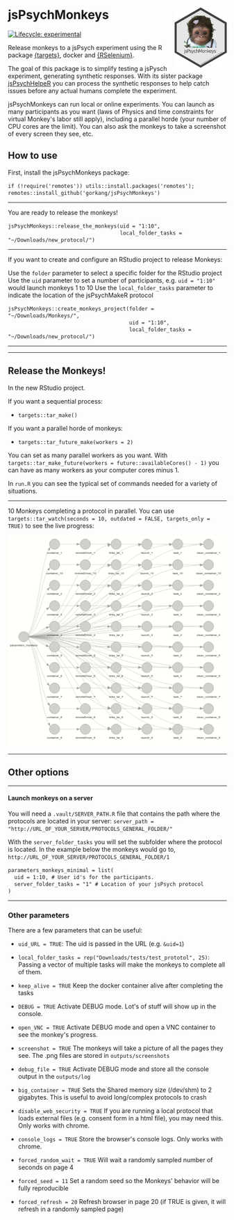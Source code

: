 # jsPsychMonkeys <img src='man/figures/logo.png' align="right" height="139" />

<!-- badges: start -->
[![Lifecycle: experimental](https://img.shields.io/badge/lifecycle-experimental-orange.svg)](https://www.tidyverse.org/lifecycle/#experimental)
<!-- badges: end -->


Release monkeys to a jsPsych experiment using the R package [{targets}](https://github.com/wlandau/targets), docker and [{RSelenium}](https://github.com/ropensci/RSelenium).  

The goal of this package is to simplify testing a jsPysch experiment, generating synthetic responses. With its sister package [jsPsychHelpeR](https://github.com/gorkang/jsPsychHelpeR) you can process the synthetic responses to help catch issues before any actual humans complete the experiment.  

jsPsychMonkeys can run local or online experiments. You can launch as many participants as you want (laws of Physics and time constraints for virtual Monkey's labor still apply), including a parallel horde (your number of CPU cores are the limit). You can also ask the monkeys to take a screenshot of every screen they see, etc.


## How to use

First, install the jsPsychMonkeys package:

```
if (!require('remotes')) utils::install.packages('remotes'); remotes::install_github('gorkang/jsPsychMonkeys')
```

---

You are ready to release the monkeys! 

```
jsPsychMonkeys::release_the_monkeys(uid = "1:10", 
                                    local_folder_tasks = "~/Downloads/new_protocol/")

```

---  

If you want to create and configure an RStudio project to release Monkeys:

Use the `folder` parameter to select a specific folder for the RStudio project  
Use the `uid` parameter to set a number of participants, e.g. `uid = "1:10"` would launch monkeys 1 to 10
Use the `local_folder_tasks` parameter to indicate the location of the jsPsychMakeR protocol

```
jsPsychMonkeys::create_monkeys_project(folder = "~/Downloads/Monkeys/", 
                                       uid = "1:10", 
                                       local_folder_tasks = "~/Downloads/new_protocol/")

```
  
---  



---  

## Release the Monkeys! 

In the new RStudio project.

If you want a sequential process: 

- `targets::tar_make()`  

If you want a parallel horde of monkeys: 

- `targets::tar_future_make(workers = 2)`

You can set as many parallel workers as you want. With `targets::tar_make_future(workers = future::availableCores() - 1)` you can have as many workers as your computer cores minus 1.

In `run.R` you can see the typical set of commands needed for a variety of situations.  

---  

10 Monkeys completing a protocol in parallel. You can use `targets::tar_watch(seconds = 10, outdated = FALSE, targets_only = TRUE)` to see the live progress:  


![](man/figures/jsMonkeys_parallel.gif)


---  

## Other options

---  

#### Launch monkeys on a server

You will need a `.vault/SERVER_PATH.R` file that contains the path where the protocols are located in your server: `server_path = "http://URL_OF_YOUR_SERVER/PROTOCOLS_GENERAL_FOLDER/"`  

With the `server_folder_tasks` you will set the subfolder where the protocol is located. In the example below the monkeys would go to, `http://URL_OF_YOUR_SERVER/PROTOCOLS_GENERAL_FOLDER/1`  

```
parameters_monkeys_minimal = list(
  uid = 1:10, # User id's for the participants. 
  server_folder_tasks = "1" # Location of your jsPsych protocol
)
```

---  

### Other parameters

There are a few parameters that can be useful:  

- `uid_URL = TRUE`: The uid is passed in the URL (e.g. `&uid=1`)  

- `local_folder_tasks = rep("Downloads/tests/test_prototol", 25)`: Passing a vector of multiple tasks will make the monkeys to complete all of them.  

- `keep_alive = TRUE` Keep the docker container alive after completing the tasks  

- `DEBUG = TRUE` Activate DEBUG mode. Lot's of stuff will show up in the console.  

- `open_VNC = TRUE` Activate DEBUG mode and open a VNC container to see the monkey's progress.  

- `screenshot = TRUE` The monkeys will take a picture of all the pages they see. The .png files are stored in `outputs/screenshots`  

- `debug_file = TRUE` Activate DEBUG mode and store all the console output in the `outputs/log`  

- `big_container = TRUE` Sets the Shared memory size (/dev/shm) to 2 gigabytes. This is useful to avoid long/complex protocols to crash

- `disable_web_security = TRUE` If you are running a local protocol that loads external files (e.g. consent form in a html file), you may need this. Only works with chrome.

- `console_logs = TRUE` Store the browser's console logs. Only works with chrome.

- `forced_random_wait = TRUE` Will wait a randomly sampled number of seconds on page 4

- `forced_seed = 11` Set a random seed so the Monkeys' behavior will be fully reproducible

- `forced_refresh = 20` Refresh browser in page 20 (if TRUE is given, it will refresh in a randomly sampled page)
